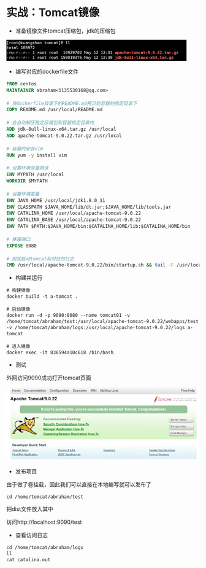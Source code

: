 # 实战：Tomcat镜像

- 准备镜像文件tomcat压缩包，jdk的压缩包

![Screenshot](../docs/dodockerfile1.png)

- 编写对应的dockerfile文件

``` dockerfile
FROM centos
MAINTAINER abraham<1135530168@qq.com>

# 将dockerfile目录下的README.md拷贝到容器的指定目录下
COPY README.md /usr/local/README.md

# 会自动解压指定压缩包到容器指定目录内
ADD jdk-8ull-linux-x64.tar.gz /usr/local
ADD apache-tomcat-9.0.22.tar.gz /usr/local

# 容器内安装vim
RUN yum -y install vim

# 设置环境变量路径
ENV MYPATH /usr/local
WORKDIR $MYPATH

# 设置环境变量
ENV JAVA_HOME /usr/local/jdk1.8.0_11
ENV CLASSPATH $JAVA_HOME/lib/dt.jar;$JAVA_HOME/lib/tools.jar
ENV CATALINA_HOME /usr/local/apache-tomcat-9.0.22
ENV CATALINA_BASE /usr/local/apache-tomcat-9.0.22
ENV PATH $PATH:$JAVA_HOME/bin:$CATALINA_HOME/lib:$CATALINA_HOME/bin

# 暴露端口
EXPOSE 8080

# 附加启动tomcat和对应的日志
CMD /usr/local/apache-tomcat-9.0.22/bin/startup.sh && tail -F /usr/local/apache-tomcat-9.0.22/bin/logs/catalina.out
```

- 构建并运行

```shell
# 构建镜像
docker build -t a-tomcat .

# 启动镜像
docker run -d -p 9090:8080 --name tomcat01 -v /home/tomcat/abraham/test:/usr/local/apache-tomcat-9.0.22/webapps/test -v /home/tomcat/abraham/logs:/usr/local/apache-tomcat-9.0.22/logs a-tomcat

# 进入镜像
docker exec -it 836594a10c618 /bin/bash
```

- 测试

外网访问9090成功打开tomcat页面

![Screenshot](../docs/dodockerfile2.png)

- 发布项目

由于做了卷挂载，因此我们可以直接在本地编写就可以发布了

``` shell
cd /home/tomcat/abraham/test
```

把dist文件放入其中

访问http://localhost:9090/test

- 查看访问日志

``` shell
cd /home/tomcat/abraham/logs
ll
cat catalina.out
```

